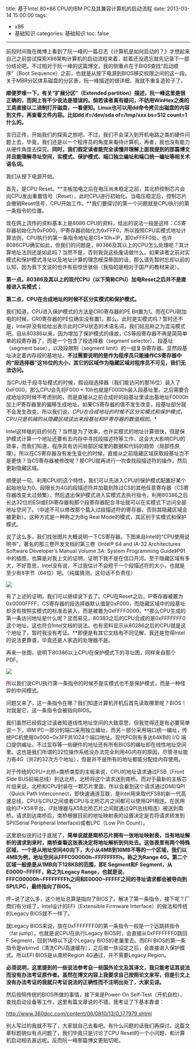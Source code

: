 title: 基于Intel 80×86 CPU的IBM PC及其兼容计算机的启动流程
date: 2013-03-14 15:00:00
tags:
- x86
- 基础知识
categories: 基础知识
toc: false
---

 前段时间我在微博上看到了阮一峰的一篇日志《计算机是如何启动的？》才想起来自己之前尝试探索X86架构计算机的启动流程来着，趁着还没遗忘就先记录下一部分结论吧。不过相对于阮一峰的这篇博文，我的侧重点在于BIOS查找“启动顺序”（Boot Sequence）之前，也就是从按下电源到BIOS移交权限之间的这一段。关于MBR分区体系磁盘的分区表，阮一峰描述的很详细，我就不重复造轮子了。

**顺便罗嗦一下，有关“扩展分区”（Extended partition）描述，阮一峰这里是很正确的，而网上有不少说法是错误的。倘若读者真有疑问，不妨用WinHex之类的工具直接以二进制打开磁盘，一看便知。Linux也可以用dd命令拷贝出磁盘的内容到文件，再查看文件内容。比如dd if=/dev/sda of=/tmp/xxx bs=512 count=1什么的。**

言归正传，开始我们的探索之旅吧。不过，我们不会深入到开机电路之类的硬件问题上去，毕竟，我们还是以一个程序员的角度来看待计算机，再者，我也没有能力从硬件角度去探究。**同时，我们假定读者能完全读懂并理解上面我提到的那篇博文并且能理解寻址空间，实模式、保护模式、端口独立编址和端口统一编址等相关术语名词。**

我们从按下电源开始。

首先，是CPU Reset。**主板加电之后在电压尚未稳定之前，其北桥控制芯片会向CPU发出重置信号（Reset），此时CPU进行初始化。当电压稳定后，控制芯片会撤销Reset信号，CPU开始工作。**我们要探讨的第一个问题就是CPU执行的第一条指令的位置。

现在网上流传的资料基本上是8086 CPU的资料，给出的说法一般是这样：CS寄存器初始化为0xF000，IP寄存器初始化为0xFFF0，所以按照CPU实模式地址计算法则，CPU执行的第一条指令地址是CS*10h+IP，即0xFFFF0处。也许8086CPU确实如此，但我们的问题是，80386及其以上的CPU怎么处理呢？其计算地址法则还是如此吗？当然不是，否则我说这些废话做什么。如果读者之前对实模式和保护模式寻址以及地址计算的理念根深蒂固的话，那么请先暂时忘却以前的认知，因为我下文说的也许有些惊世骇俗（我指的是相对于国产的教材来说）。

**第一点，80386及其以上的现代CPU（以下简称CPU）加电Reset之后并不是直接进入实模式；**

**第二点，CPU在合成地址的时候不区分实模式和保护模式。**

<!-- more -->

我们知道，CPU进入保护模式的方法是CR0寄存器的PE Bit置为1。而在CPU刚加电的时候，CR0寄存器的PE位确实没有置1，那么，此时是实模式吗？暂时还不是，Intel并没有给给出表示此时CPU状态的术语名词，我们姑且称之为混沌模式吧。自从80386以来，因为增加了保护模式的缘故，CS等段寄存器不再是简简单单的段寄存器了，而是一个包含了段选择器（segment selector）、段基址（segment base），以及段限制（segment limit）的一组复杂寄存器。显然段基址决定着内存段的基地址。**不过需要说明的是作为程序员只能操作CS寄存器中的“段选择器”这16位的大小，其它的区域作为隐藏区域对程序员不可见，我们无法访问。**

当CPU处于段寻址模式的时候，假设段选择器（我们能访问的那16位）装入了0xF000，那么CPU会先将F000 * 10h也就是F0000h装入段基址里。之后需要合成地址的时候不考虑别的，而是直接从之前合成好的段基址里读出基地址F0000h加上IP寄存器里的偏移生成地址。如果CS寄存器的值不发生改变，段基址部分就不会发生改变。所以我们说，*CPU在合成地址的时候不区分实模式和保护模式，CPU只是机械的从隐藏区域读出来段基址和IP寄存器的数值相加。**

Intel这样做的目的何在？当然是为了效率，也许实模式的地址计算很快，但是保护模式计算一个地址还要有去内存中寻找段描述符等工作，这会大大影响CPU的效率，而我们知道，程序具有访问局部区域里的数据和代码的趋势（局部性原理）。所以在CS寄存器没有发生变化的时候，直接从之前隐藏区域获取段基址岂不是更快？当CS寄存器被修改呢？那CPU就再进行一次查找段描述符的操作，然后更新隐藏区域。

顺便说一句，利用CPU的这个特性，我们可以先进入CPU的保护模式配置好某个起始地址为0，段限长为4G的段描述符并加载到除过CS的其他任意寄存器（CS寄存器改变太过频繁），然后退出保护模式进入实模式去执行指令，利用80386之后长达32位的ESI或EDI寄存器和那个段寄存器配合寻址就可以在实模式下访问全部地址空间了。（中途不可以修改那个载入过段描述符的寄存器，否则其隐藏区域会被更新）。这种方式是一种称之为Big Real Mode的模式，其区别于实模式和保护模式。

说了这么多，我们找张图片大概说明一下CS寄存器。下图来自Intel的“CPU使用说明书”，著名的那三卷开发文档的第三卷《Intel® 64 and IA-32 Architectures Software Developer’s Manual Volume 3A: System Programming Guide》P91中的插图，也算是对我上文的证明，证明下我不是在信口开河。至于隐藏区域有多大，不好意思，Intel没有说，不过我估计不会短于一个段描述符的大小，也就是至少有8字节（64位）吧。（纯属猜测，这句话不负责任）

![](/images/15/1.png)

有了上述的证明，我们可以继续说下去了。CPU在Reset之后，IP寄存器被置为0x0000FFFF，CS寄存器的段选择器默认值是0xF000，而隐藏区域中的段基址却没有按照实模式的标准去装入，而是被置为0xFFFF0000。**那么CPU生成的第一条访问地址是什么呢？显而易见，80383之后的CPU合成的是0xFFFFFFF0这个地址，这也符合Intel文档的说法。也有资料显示从80286之后的CPU就是这个地址了，暂时我没有考证。**即便是有其它文档有不同见解，我还是觉得Intel的说法更靠谱，毕竟还是人家造的处理器不是。

再来一张图，说明下80386以上CPU在保护模式下的寻址图，同样来自那个PDF。

![](/images/15/2.png)

所以我们说CPU执行第一条指令的时候不是实模式也不是保护模式，而是一种怪异的中间模式。

问题又来了，这一条指令在哪？我们知道计算机开机后首先读取哪里呢？BIOS！对就是它，这一条指令会被指向BIOS。

我们虽然已经假定过读者知道线性地址空间的大致意思，但我觉得还是有必要简单说一下，IBM PC一部分的端口采用独立编址，而另一部分采用端口统一编址，传统PC机使用0x000~0x3FF共1024个端口地址。现代PC则有多达64KB的 I/O 端口提供编址。不过显存等一些硬件的地址还有所有BIOS的编址却在线性地址空间里。这也是我们所谓的32位操作系统没办法完全利用4G内存的原因，尽管寻址能力有4G（共2的32次方个地址），但是并不是所有的地址都能分配给内存使用。

对于传统的CPU+北桥+南桥类型的主板来说，CPU的地址请求通过FSB（Front Side BUS前端总线）到达北桥，北桥将这个请求送到南桥。而对于最新的主板芯片组来说，北桥和CPU封装在一颗芯片里面，所以会看到这个请求通过DMI/QPI（Quick Path Interconnect，即快速通道互联，是Intel用来取代FSB的新一代高速总线，CPU与CPU之间或者CPU与北桥芯片之间都可以使用QPI相连。在民用级的i7+X58平台，i7处理器与X58北桥芯片之间就通过QPI总线相连）被送到南桥。请求到达南桥后，南桥根据目前的地址映射表的设置决定是否将请求转发到SPI(Serial Peripheral Interface)或者LPC（Low Pin Count）。

这里貌似说的过于底层了，**简单说就是南桥芯片拥有一张地址映射表，当有地址解析的请求到来时，南桥查看这张表决定将地址解析到何处去。这张表里有两个特殊区域，一个是从地址空间4G向下，大小从4MB到16MB不等的一个区域，我们以4MB为例，地址空间从FFFC00000h~FFFFFFFFh。称之为Range 4G。第二个区域一般是是从1MB向下128KB的范围，即E Segment和F Segment，从E0000~FFFFF，称之为Legacy Range，也就是说，FFFC00000h~FFFFFFFFh之间和E0000~FFFFF之间的寻址请求都会被导向到SPI/LPC，最终指向了BIOS。**

呼~说了这么多，这个地址总算是指向了BIOS了。解决了第一条指令，接下呢？厂商们有分歧了，Intel设计的EFI（Extensible Firmware Interface）的做法和传统的Legacy BIOS就不一样了。

就Legacy BIOS来说，放在0xFFFFFFF0的第一条指令一般是一个远跳转指令（far jump），也就是说CPU在执行Legacy BIOS时，会直接从0xFFFFFFF0跳回F Segment，回到1MB以下这个Legacy BIOS的老巢里去。而EFI BIOS的第一条指令是wbinvd（清洗CPU高速缓存），之后做一些设定之后，会直接进入保护模式。所以EFI BIOS是从南桥Region 4G通过，并不需要Legacy Region。

**必须说明，这里提到的一些说法参考自一些国外论文及其译文，我只能考证其说法而没有办法考证原作者。虽然在博文内容上我要求自己按照论文来写，但是引文上没有办法考证的我就只考证说法的正确性而不注明出处了，大家见谅。**

然后按照传统的BIOS所做的事情，接下来是Power-On Self-Test（开机自检）、查找启动设备等工作，这里有篇文章说的不错。我考证了下基本靠谱：

http://www.360doc.com/content/06/0810/13/0_177979.shtml

别人写过的我就不写了，大家就自己去看吧。有什么问题的话我们再探讨。这篇文章标题貌似有点问题了，我们毕竟只是讨论了CPU Reset的一个小问题，和计算机启动相去甚远呢。反而阮一峰那篇博文更贴切呢。
